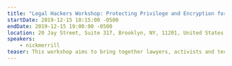 ```yaml
---
title: "Legal Hackers Workshop: Protecting Privilege and Encryption for Lawyers"
startDate: 2019-12-15 18:15:00 -0500
endDate: 2019-12-15 19:00:00 -0500
location: 20 Jay Street, Suite 317, Brooklyn, NY, 11201, United States
speakers:
    - nickmerrill
teaser: This workshop aims to bring together lawyers, activists and technologists to discuss cryptography, protecting confidential data, and confronting government surveillance in light of the NSA&rsquo;s dragnet data collection program.
---
```


